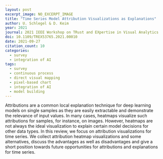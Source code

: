 ```yaml
---
layout: post
excerpt_image: NO_EXCERPT_IMAGE
title: "Time Series Model Attribution Visualizations as Explanations"
author: U. Schlegel & D. Keim
year: 2021
journal: 2021 IEEE Workshop on TRust and EXpertise in Visual Analytics (TREX)
doi: 10.1109/TREX53765.2021.00010
date: 2021-09-27
citation_count: 10
categories:
  - survey
  - integration of AI
tags:
  - survey
  - continuous process
  - direct visual mapping
  - pixel-based chart
  - integration of AI
  - model building
---
```

Attributions are a common local explanation technique for deep learning models on single samples as they are easily extractable and demonstrate the relevance of input values. In many cases, heatmaps visualize such attributions for samples, for instance, on images. However, heatmaps are not always the ideal visualization to explain certain model decisions for other data types. In this review, we focus on attribution visualizations for time series. We collect attribution heatmap visualizations and some alternatives, discuss the advantages as well as disadvantages and give a short position towards future opportunities for attributions and explanations for time series.
